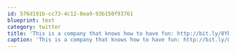 ```yaml
---
id: 576d191b-cc73-4c12-8ea9-93b150f93761
blueprint: text
category: twitter
title: 'This is a company that knows how to have fun: http://bit.ly/8YbEzi (via @GapAdventures)'
caption: 'This is a company that knows how to have fun: http://bit.ly/8YbEzi (via @GapAdventures)'
---
```

